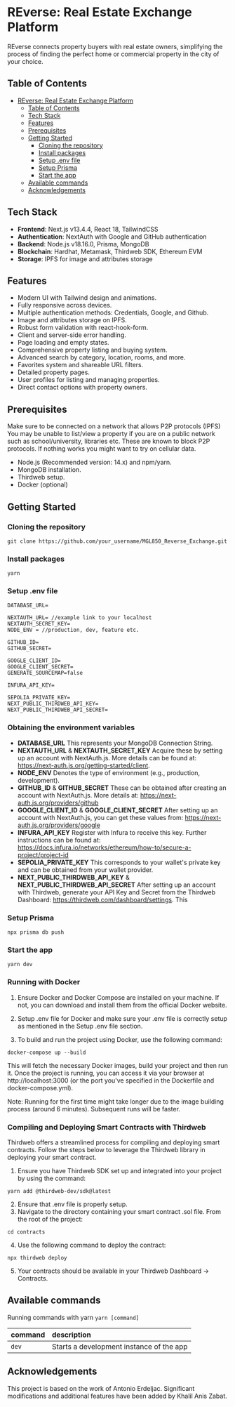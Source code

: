 # REverse: Real Estate Exchange Platform

REverse connects property buyers with real estate owners, simplifying the process of finding the perfect home or commercial property in the city of your choice.

## Table of Contents

- [REverse: Real Estate Exchange Platform](#reverse-real-estate-exchange-platform)
  - [Table of Contents](#table-of-contents)
  - [Tech Stack](#tech-stack)
  - [Features](#features)
  - [Prerequisites](#prerequisites)
  - [Getting Started](#getting-started)
    - [Cloning the repository](#cloning-the-repository)
    - [Install packages](#install-packages)
    - [Setup .env file](#setup-env-file)
    - [Setup Prisma](#setup-prisma)
    - [Start the app](#start-the-app)
  - [Available commands](#available-commands)
  - [Acknowledgements](#acknowledgements)

## Tech Stack

- **Frontend**: Next.js v13.4.4, React 18, TailwindCSS
- **Authentication**: NextAuth with Google and GitHub authentication
- **Backend**: Node.js v18.16.0, Prisma, MongoDB
- **Blockchain**: Hardhat, Metamask, Thirdweb SDK, Ethereum EVM
- **Storage**: IPFS for image and attributes storage

## Features

- Modern UI with Tailwind design and animations.
- Fully responsive across devices.
- Multiple authentication methods: Credentials, Google, and Github.
- Image and attributes storage on IPFS.
- Robust form validation with react-hook-form.
- Client and server-side error handling.
- Page loading and empty states.
- Comprehensive property listing and buying system.
- Advanced search by category, location, rooms, and more.
- Favorites system and shareable URL filters.
- Detailed property pages.
- User profiles for listing and managing properties.
- Direct contact options with property owners.

## Prerequisites

Make sure to be connected on a network that allows P2P protocols (IPFS)
You may be unable to list/view a property if you are on a public network such as
school/university, libraries etc. These are known to block P2P protocols.
If nothing works you might want to try on cellular data.

- Node.js (Recommended version: 14.x) and npm/yarn.
- MongoDB installation.
- Thirdweb setup.
- Docker (optional)

## Getting Started

### Cloning the repository

```shell
git clone https://github.com/your_username/MGL850_Reverse_Exchange.git

```

### Install packages

```shell
yarn
```

### Setup .env file

```shell
DATABASE_URL=

NEXTAUTH_URL= //example link to your localhost 
NEXTAUTH_SECRET_KEY=
NODE_ENV = //production, dev, feature etc. 

GITHUB_ID=
GITHUB_SECRET=

GOOGLE_CLIENT_ID=
GOOGLE_CLIENT_SECRET=
GENERATE_SOURCEMAP=false 

INFURA_API_KEY=

SEPOLIA_PRIVATE_KEY=
NEXT_PUBLIC_THIRDWEB_API_KEY=
NEXT_PUBLIC_THIRDWEB_API_SECRET=
```

### Obtaining the environment variables
 - **DATABASE_URL** This represents your MongoDB Connection String.
 - **NEXTAUTH_URL** & **NEXTAUTH_SECRET_KEY** Acquire these by setting up an account with NextAuth.js. More details can be found at: https://next-auth.js.org/getting-started/client.
 - **NODE_ENV** Denotes the type of environment (e.g., production, development).
 - **GITHUB_ID** & **GITHUB_SECRET** These can be obtained after creating an account with NextAuth.js. More details at: https://next-auth.js.org/providers/github
 - **GOOGLE_CLIENT_ID** & **GOOGLE_CLIENT_SECRET** After setting up an account with NextAuth.js, you can get these values from: https://next-auth.js.org/providers/google
 - **INFURA_API_KEY** Register with Infura to receive this key. Further instructions can be found at: https://docs.infura.io/networks/ethereum/how-to/secure-a-project/project-id
 - **SEPOLIA_PRIVATE_KEY** This corresponds to your wallet's private key and can be obtained from your wallet provider.
 - **NEXT_PUBLIC_THIRDWEB_API_KEY** & **NEXT_PUBLIC_THIRDWEB_API_SECRET** After setting up an account with Thirdweb, generate your API Key and Secret from the Thirdweb Dashboard: https://thirdweb.com/dashboard/settings. This

### Setup Prisma

```shell
npx prisma db push
```

### Start the app

```shell
yarn dev
```

### Running with Docker
1. Ensure Docker and Docker Compose are installed on your machine. If not, you can download and install them from the official Docker website.

2. Setup .env file for Docker and make sure your .env file is correctly setup as mentioned in the Setup .env file section.

3. To build and run the project using Docker, use the following command:

````shell
docker-compose up --build
````
This will fetch the necessary Docker images, build your project and then run it. Once the project is running, you can access it via your browser at http://localhost:3000 (or the port you've specified in the Dockerfile and docker-compose.yml).

Note: Running for the first time might take longer due to the image building process (around 6 minutes). Subsequent runs will be faster.

### Compiling and Deploying Smart Contracts with Thirdweb
Thirdweb offers a streamlined process for compiling and deploying smart contracts. Follow the steps below to leverage the Thirdweb library in deploying your smart contract.

1. Ensure you have Thirdweb SDK set up and integrated into your project by using the command:
````shell
yarn add @thirdweb-dev/sdk@latest
````
2. Ensure that .env file is properly setup.
3. Navigate to the directory containing your smart contract .sol file. From the root of the project:
````shell
cd contracts
````
4. Use the following command to deploy the contract:
````shell
npx thirdweb deploy
````
5. Your contracts should be available in your Thirdweb Dashboard -> Contracts.

## Available commands

Running commands with yarn `yarn [command]`

| command | description                              |
| :------ | :--------------------------------------- |
| `dev` | Starts a development instance of the app |



## Acknowledgements

This project is based on the work of Antonio Erdeljac. Significant modifications and additional features have been added by Khalil Anis Zabat.
